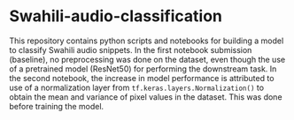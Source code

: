 # Swahili-audio-classification
This repository contains python scripts and notebooks for building a model to classify Swahili audio snippets.
In the first notebook submission (baseline), no preprocessing was done on the dataset, even though the use of a pretrained model (ResNet50) for performing the downstream task.
In the second notebook, the increase in model performance is attributed to use of a normalization layer from `tf.keras.layers.Normalization()` to obtain the mean and variance of pixel values in the dataset. This was done before training the model.
